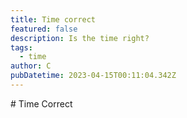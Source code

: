 ```yaml
---
title: Time correct
featured: false
description: Is the time right?
tags:
  - time
author: C
pubDatetime: 2023-04-15T00:11:04.342Z
---
```

#﻿  Time Correct 